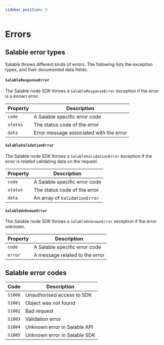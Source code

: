 ```yaml
---
sidebar_position: 9
---
```


# Errors

## Salable error types

Salable throws different kinds of errors. The following lists the exception types, and their documented data fields:

#### `SalableResponseError`

The Salable node SDK throws a `SalableResponseError` exception if the error is a known error.

| Property | Description                             |
| -------- | --------------------------------------- |
| `code`   | A Salable specific error code           |
| `status` | The status code of the error            |
| `data`   | Error message associated with the error |

#### `SalableValidationError`

The Salable node SDK throws a `SalableValidationError` exception if the error is related validating data on the request.

| Property | Description                   |
| -------- | ----------------------------- |
| `code`   | A Salable specific error code |
| `status` | The status code of the error  |
| `data`   | An array of `ValidationError` |

#### `SalableUnknownError`

The Salable node SDK throws a `SalableUnknownError` exception if the error unknown.

| Property | Description                    |
| -------- | ------------------------------ |
| `code`   | A Salable specific error code  |
| `error`  | A message related to the error |

## Salable error codes

| Code    | Description                  |
| ------- | ---------------------------- |
| `S1000` | Unauthorised access to SDK   |
| `S1001` | Object was not found         |
| `S1002` | Bad request                  |
| `S1003` | Validation error             |
| `S1004` | Unknown error in Salable API |
| `S1005` | Unknown error in Salable SDK |
